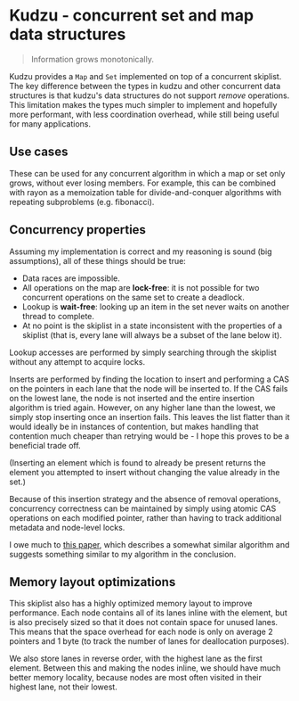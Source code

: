 # Kudzu - concurrent set and map data structures

> Information grows monotonically.

Kudzu provides a `Map` and `Set` implemented on top of a concurrent skiplist.
The key difference between the types in kudzu and other concurrent data
structures is that kudzu's data structures do not support *remove* operations.
This limitation makes the types much simpler to implement and hopefully more
performant, with less coordination overhead, while still being useful for many
applications.

## Use cases

These can be used for any concurrent algorithm in which a map or set only
grows, without ever losing members. For example, this can be combined with
rayon as a memoization table for divide-and-conquer algorithms with repeating
subproblems (e.g. fibonacci).

## Concurrency properties

Assuming my implementation is correct and my reasoning is sound (big
assumptions), all of these things should be true:

- Data races are impossible.
- All operations on the map are **lock-free**: it is not possible for two
  concurrent operations on the same set to create a deadlock.
- Lookup is **wait-free**: looking up an item in the set never waits on another
  thread to complete.
- At no point is the skiplist in a state inconsistent with the properties of a
  skiplist (that is, every lane will always be a subset of the lane below
  it).

Lookup accesses are performed by simply searching through the skiplist without
any attempt to acquire locks.

Inserts are performed by finding the location to insert and performing a CAS on
the pointers in each lane that the node will be inserted to. If the CAS fails
on the lowest lane, the node is not inserted and the entire insertion algorithm
is tried again. However, on any higher lane than the lowest, we simply stop
inserting once an insertion fails. This leaves the list flatter than it would
ideally be in instances of contention, but makes handling that contention much
cheaper than retrying would be - I hope this proves to be a beneficial trade
off.

(Inserting an element which is found to already be present returns the element
you attempted to insert without changing the value already in the set.)

Because of this insertion strategy and the absence of removal operations,
concurrency correctness can be maintained by simply using atomic CAS operations
on each modified pointer, rather than having to track additional metadata and
node-level locks.

I owe much to [this paper][paper], which describes a somewhat similar algorithm
and suggests something similar to my algorithm in the conclusion.

## Memory layout optimizations

This skiplist also has a highly optimized memory layout to improve performance.
Each node contains all of its lanes inline with the element, but is also
precisely sized so that it does not contain space for unused lanes. This means
that the space overhead for each node is only on average 2 pointers and 1 byte
(to track the number of lanes for deallocation purposes).

We also store lanes in reverse order, with the highest lane as the first
element. Between this and making the nodes inline, we should have much better
memory locality, because nodes are most often visited in their highest lane,
not their lowest.

[paper]: https://www.cs.tau.ac.il/~shanir/nir-pubs-web/Papers/OPODIS2006-BA.pdf
